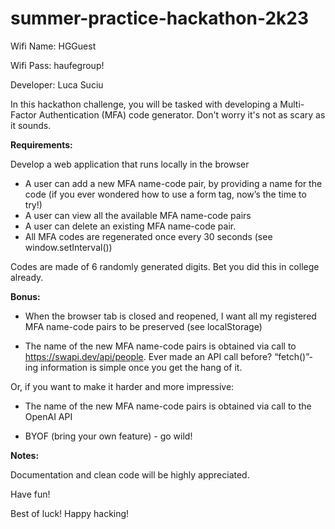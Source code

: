 # summer-practice-hackathon-2k23

Wifi Name: HGGuest

Wifi Pass: haufegroup!

Developer: Luca Suciu

In this hackathon challenge, you will be tasked with developing a Multi-Factor Authentication (MFA) code generator. Don't worry it's not as scary as it sounds.

**Requirements:**

Develop a web application that runs locally in the browser

* A user can add a new MFA name-code pair, by providing a name for the code (if you ever wondered how to use a form tag, now’s the time to try!)
* A user can view all the available MFA name-code pairs
* A user can delete an existing MFA name-code pair.
* All MFA codes are regenerated once every 30 seconds (see window.setInterval())

Codes are made of 6 randomly generated digits. Bet you did this in college already.

**Bonus:**

* When the browser tab is closed and reopened, I want all my registered MFA name-code pairs to be preserved (see localStorage)

* The name of the new MFA name-code pairs is obtained via call to https://swapi.dev/api/people. Ever made an API call before? “fetch()”-ing information is simple once you get the hang of it.

Or, if you want to make it harder and more impressive:

* The name of the new MFA name-code pairs is obtained via call to the OpenAI API

* BYOF (bring your own feature) - go wild!

**Notes:**

Documentation and clean code will be highly appreciated.

Have fun!

Best of luck! Happy hacking!
